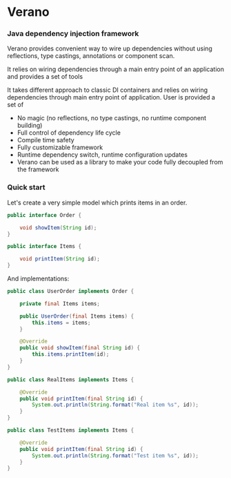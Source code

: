 # Verano
### Java dependency injection framework

Verano provides convenient way to wire up dependencies 
without using reflections, type castings, annotations or component scan. 

It relies on wiring dependencies through a main entry point of an application
and provides a set of tools 

It takes different approach to classic DI containers and relies on
wiring dependencies through main entry point of application.
User is provided a set of  


- No magic (no reflections, no type castings, no runtime component building)
- Full control of dependency life cycle
- Compile time safety
- Fully customizable framework
- Runtime dependency switch, runtime configuration updates
- Verano can be used as a library to make your code fully decoupled from
  the framework

### Quick start

Let's create a very simple model which prints items in an order.

```java
public interface Order {

    void showItem(String id);
}
```
```java
public interface Items {

    void printItem(String id);
}
```
And implementations:
```java
public class UserOrder implements Order {

    private final Items items;

    public UserOrder(final Items items) {
        this.items = items;
    }

    @Override
    public void showItem(final String id) {
        this.items.printItem(id);
    }
}
```
```java
public class RealItems implements Items {

    @Override
    public void printItem(final String id) {
        System.out.println(String.format("Real item %s", id));
    }
}
```
```java
public class TestItems implements Items {

    @Override
    public void printItem(final String id) {
        System.out.println(String.format("Test item %s", id));
    }
}
```
